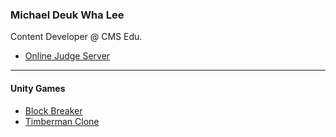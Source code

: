 ### Michael Deuk Wha Lee
Content Developer @ CMS Edu. 

* <a href = "https://bitly.com/c3_olympiad"> Online Judge Server </a>

---
#### Unity Games
* <a href="https://dukalee.github.io/unity_blockbreaker/">Block Breaker</a>
* <a href="https://dukalee.github.io/unity_timberman_clone/">Timberman Clone</a>






<!--
**dukalee/dukalee** is a ✨ _special_ ✨ repository because its `README.md` (this file) appears on your GitHub profile.

Here are some ideas to get you started:

- 🔭 I’m currently working on ...
- 🌱 I’m currently learning ...
- 👯 I’m looking to collaborate on ...
- 🤔 I’m looking for help with ...
- 💬 Ask me about ...
- 📫 How to reach me: ...
- 😄 Pronouns: ...
- ⚡ Fun fact: ...
-->
